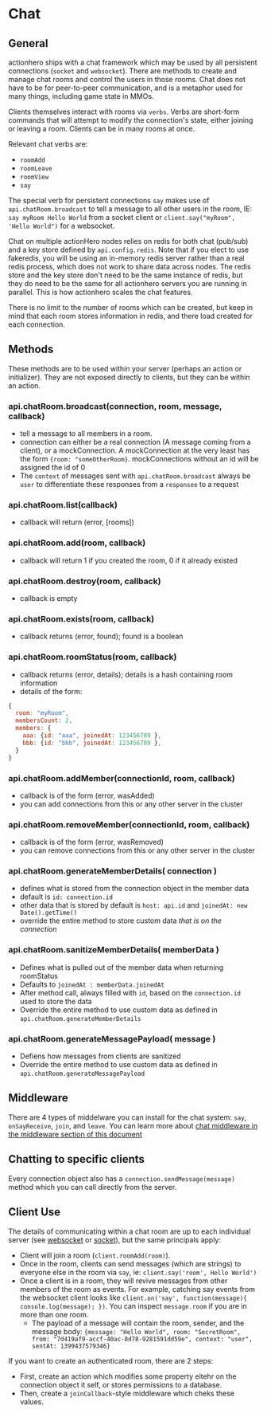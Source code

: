 # Chat

## General

actionhero ships with a chat framework which may be used by all persistent connections (`socket` and `websocket`).  There are methods to create and manage chat rooms and control the users in those rooms.  Chat does not have to be for peer-to-peer communication, and is a metaphor used for many things, including game state in MMOs.

Clients themselves interact with rooms via `verbs`.  Verbs are short-form commands that will attempt to modify the connection's state, either joining or leaving a room.  Clients can be in many rooms at once.

Relevant chat verbs are:

- `roomAdd`
- `roomLeave`
- `roomView`
- `say`

The special verb for persistent connections `say` makes use of `api.chatRoom.broadcast` to tell a message to all other users in the room, IE: `say myRoom Hello World` from a socket client or `client.say("myRoom", 'Hello World")` for a websocket.

Chat on multiple actionHero nodes relies on redis for both chat (pub/sub) and a key store defined by `api.config.redis`. Note that if you elect to use fakeredis, you will be using an in-memory redis server rather than a real redis process, which does not work to share data across nodes.  The redis store and the key store don't need to be the same instance of redis, but they do need to be the same for all actionhero servers you are running in parallel.  This is how actionhero scales the chat features.

There is no limit to the number of rooms which can be created, but keep in mind that each room stores information in redis, and there load created for each connection.

## Methods

These methods are to be used within your server (perhaps an action or initializer).  They are not exposed directly to clients, but they can be within an action.

### api.chatRoom.broadcast(connection, room, message, callback)
- tell a message to all members in a room.
- connection can either be a real connection (A message coming from a client), or a mockConnection.  A mockConnection at the very least has the form `{room: "someOtherRoom}`.  mockConnections without an id will be assigned the id of 0
- The `context` of messages sent with `api.chatRoom.broadcast` always be `user` to differentiate these responses from a `responsee` to a request

### api.chatRoom.list(callback)
- callback will return (error, [rooms])

### api.chatRoom.add(room, callback)
- callback will return 1 if you created the room, 0 if it already existed

### api.chatRoom.destroy(room, callback)
- callback is empty

### api.chatRoom.exists(room, callback)
- callback returns (error, found); found is a boolean

### api.chatRoom.roomStatus(room, callback)
- callback returns (error, details); details is a hash containing room information
- details of the form:

```javascript
{
  room: "myRoom",
  membersCount: 2,
  members: {
    aaa: {id: "aaa", joinedAt: 123456789 },
    bbb: {id: "bbb", joinedAt: 123456789 },
  }
}
```

### api.chatRoom.addMember(connectionId, room, callback)
- callback is of the form (error, wasAdded)
- you can add connections from this or any other server in the cluster

### api.chatRoom.removeMember(connectionId, room, callback)
- callback is of the form (error, wasRemoved)
- you can remove connections from this or any other server in the cluster

### api.chatRoom.generateMemberDetails( connection )
- defines what is stored from the connection object in the member data
- default is `id: connection.id`
- other data that is stored by default is `host: api.id` and `joinedAt: new Date().getTime()`
- override the entire method to store custom data *that is on the connection*

### api.chatRoom.sanitizeMemberDetails( memberData )
- Defines what is pulled out of the member data when returning roomStatus
- Defaults to `joinedAt : memberData.joinedAt`
- After method call, always filled with `id`, based on the `connection.id` used to store the data
- Override the entire method to use custom data as defined in `api.chatRoom.generateMemberDetails`

### api.chatRoom.generateMessagePayload( message )
- Defiens how messages from clients are sanitized
- Override the entire method to use custom data as defined in `api.chatRoom.generateMessagePayload`

## Middleware

There are 4 types of middelware you can install for the chat system: `say`, `onSayReceive`, `join`, and `leave`.  You can learn more about [chat middleware in the middleware section of this document](/docs#chat-middleware)

## Chatting to specific clients

Every connection object also has a `connection.sendMessage(message)` method which you can call directly from the server.  

## Client Use

The details of communicating within a chat room are up to each individual server (see [websocket](/docs#websocket-server) or [socket](/docs#socket-server)), but the same principals apply:

- Client will join a room (`client.roomAdd(room)`).
- Once in the room, clients can send messages (which are strings) to everyone else in the room via `say`, ie: `client.say('room', Hello World')`
- Once a client is in a room, they will revive messages from other members of the room as events.  For example, catching say events from the websocket client looks like `client.on('say', function(message){ console.log(message); })`.  You can inspect `message.room` if you are in more than one room.
  - The payload of a message will contain the room, sender, and the message body: `{message: "Hello World", room: "SecretRoom", from: "7d419af9-accf-40ac-8d78-9281591dd59e", context: "user", sentAt: 1399437579346} `

If you want to create an authenticated room, there are 2 steps:

- First, create an action which modifies some property eitehr on the connection object it self, or stores permissions to a database.
- Then, create a `joinCallback`-style middleware which cheks these values.
